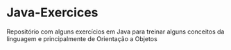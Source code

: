 # Java-Exercices
Repositório com alguns exercícios em Java para treinar alguns conceitos da linguagem e principalmente de Orientação a Objetos

